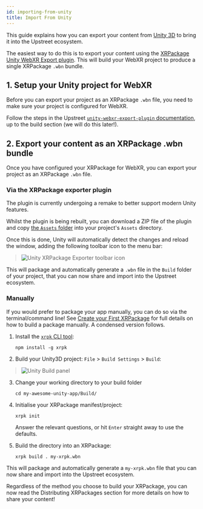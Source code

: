 ```yaml
---
id: importing-from-unity
title: Import From Unity
---
```


This guide explains how you can export your content from <a href="https://unity3d.com/" target="_blank" rel="noopener noreferrer">Unity 3D</a> to bring it into the Upstreet ecosystem.

The easiest way to do this is to export your content using the <a href="https://github.com/upstreetai/unity-webxr-export-plugin" target="_blank" rel="noopener noreferrer">XRPackage Unity WebXR Export plugin</a>. This will build your WebXR project to produce a single XRPackage `.wbn` bundle.

## 1. Setup your Unity project for WebXR

Before you can export your project as an XRPackage `.wbn` file, you need to make sure your project is configured for WebXR.

Follow the steps in the Upstreet <a href="https://github.com/upstreetai/unity-webxr-export-plugin/blob/master/docs/project-setup.md" target="_blank" rel="noopener noreferrer">`unity-webxr-export-plugin` documentation</a>, up to the build section (we will do this later!).

## 2. Export your content as an XRPackage .wbn bundle

Once you have configured your XRPackage for WebXR, you can export your project as an XRPackage `.wbn` file.

### Via the XRPackage exporter plugin

The plugin is currently undergoing a remake to better support modern Unity features.

Whilst the plugin is being rebuilt, you can download a ZIP file of the plugin and copy <a href="https://github.com/upstreetai/unity-webxr-export-plugin/tree/master/Assets" target="_blank" rel="noopener noreferrer">the `Assets` folder</a> into your project's `Assets` directory.

Once this is done, Unity will automatically detect the changes and reload the window, adding the following toolbar icon to the menu bar:

> ![Unity XRPackage Exporter toolbar icon](/img/unity-exporter-1-package-app-btn.jpg)

This will package and automatically generate a `.wbn` file in the `Build` folder of your project, that you can now share and import into the Upstreet ecosystem.

### Manually

If you would prefer to package your app manually, you can do so via the terminal/command line! See [Create your First XRPackage](../developer/creating-an-xrpk.md) for full details on how to build a package manually. A condensed version follows.

1. Install the <a href="https://github.com/upstreetai/xrpackage-cli/" target="_blank" rel="noopener noreferrer">`xrpk` CLI tool</a>:

   `npm install -g xrpk`

2. Build your Unity3D project: `File` > `Build Settings` > `Build`:

> ![Unity Build panel](/img/unity-exporter-2-manual-build.jpg)

3. Change your working directory to your build folder

   `cd my-awesome-unity-app/Build/`

4. Initialise your XRPackage manifest/project:

   `xrpk init`

   Answer the relevant questions, or hit `Enter` straight away to use the defaults.

5. Build the directory into an XRPackage:

   `xrpk build . my-xrpk.wbn`

This will package and automatically generate a `my-xrpk.wbn` file that you can now share and import into the Upstreet ecosystem.

Regardless of the method you choose to build your XRPackage, you can now read the Distributing XRPackages section for more details on how to share your content!
